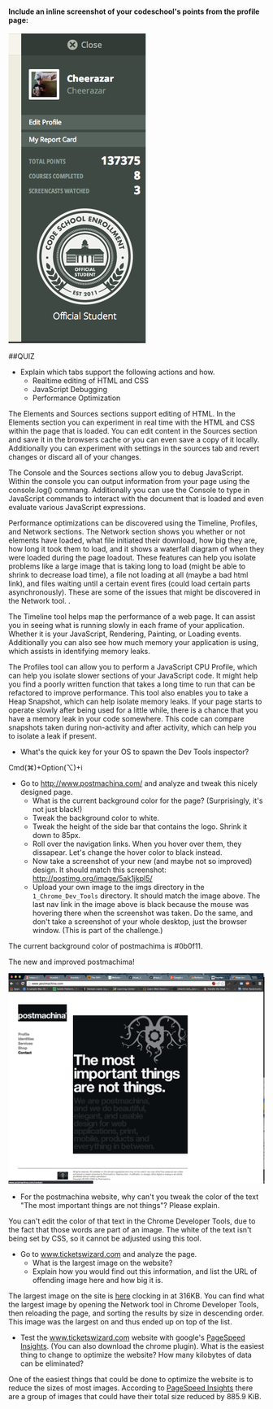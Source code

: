 #### Include an inline screenshot of your codeschool's points from the profile page:

<img src="imgs/cheerazar_code_school_points.png" alt="">

<!-- Modify the Markdown to include your answers. Don't delete the questions! -->

##QUIZ
* Explain which tabs support the following actions and how.
  * Realtime editing of HTML and CSS 
  * JavaScript Debugging
  * Performance Optimization

<div class="explanations">
  <p>
    The Elements and Sources sections support editing of HTML. In the Elements section you can experiment in real time with the HTML and CSS within the page that is loaded. You can edit content in the Sources section and save it in the browsers cache or you can even save a copy of it locally. Additionally you can experiment with settings in the sources tab and revert changes or discard all of your changes.  
  </p>

  <p>
    The Console and the Sources sections allow you to debug JavaScript. Within the console you can output information from your page using the console.log() commang. Additionally you can use the Console to type in JavaScript commands to interact with the document that is loaded and even evaluate various JavaScript expressions. 
  </p>

  <p>
    Performance optimizations can be discovered using the Timeline, Profiles, and Network sections. The Network section shows you whether or not elements have loaded, what file initiated their download, how big they are, how long it took them to load, and it shows a waterfall diagram of when they were loaded during the page loadout. These features can help you isolate problems like a large image that is taking long to load (might be able to shrink to decrease load time), a file not loading at all (maybe a bad html link), and files waiting until a certain event fires (could load certain parts asynchronously). These are some of the issues that might be discovered in the Network tool. . 
  </p>

  <p>
    The Timeline tool helps map the performance of a web page. It can assist you in seeing what is running slowly in each frame of your application. Whether it is your JavaScript, Rendering, Painting, or Loading events. Additionally you can also see how much memory your application is using, which assists in identifying memory leaks. 
  </p>

  <p>
    The Profiles tool can allow you to perform a JavaScript CPU Profile, which can help you isolate slower sections of your JavaScript code. It might help you find a poorly written function that takes a long time to run that can be refactored to improve performance. This tool also enables you to take a Heap Snapshot, which can help isolate memory leaks. If your page starts to operate slowly after being used for a little while, there is a chance that you have a memory leak in your code somewhere. This code can compare snapshots taken during non-activity and after activity, which can help you to isolate a leak if present. 
  </p>
</div>

* What's the quick key for your OS to spawn the Dev Tools inspector?

<p>Cmd(⌘)+Option(⌥)+i</p>

* Go to http://www.postmachina.com/ and analyze and tweak this nicely designed page.
  * What is the current background color for the page?  (Surprisingly, it's not just black!)
  * Tweak the background color to white.
  * Tweak the height of the side bar that contains the logo.  Shrink it down to 85px.
  * Roll over the navigation links.  When you hover over them, they dissapear.  Let's change the hover color to black instead.
  * Now take a screenshot of your new (and maybe not so improved) design.  It should match this screenshot: http://postimg.org/image/5ak1jkpl5/
  * Upload your own image to the imgs directory in the `1_Chrome_Dev_Tools` directory.  It should match the image above. The last nav link in the image above is black because the mouse was hovering there when the screenshot was taken. Do the same, and don't take a screenshot of your whole desktop, just the browser window. (This is part of the challenge.)

<div class="post-machima">
  <p>
    The current background color of postmachima is #0b0f11.
  </p>
  
  <p>The new and improved postmachima!</p>

  <img src="imgs/postmachima_css_adj.png" alt="postmachima css edits">

</div>


* For the postmachina website, why can't you tweak the color of the text "The most important things are not things"?  Please explain.

<div>
  <p>
    You can't edit the color of that text in the Chrome Developer Tools, due to the fact that those words are part of an image. The white of the text isn't being set by CSS, so it cannot be adjusted using this tool.
  </p>
</div>

* Go to www.ticketswizard.com and analyze the page.  
  * What is the largest image on the website? 
  * Explain how you would find out this information, and list the URL of offending image here and how big it is.

<div>
  <p>
    The largest image on the site is <a href="http://www.ticketswizard.com/Images/Catalog/92624182-c482-4a35-8da2-4fbf2f502e94_Large_Large.png">here</a> clocking in at 316KB. You can find what the largest image by opening the Network tool in Chrome Developer Tools, then reloading the page, and sorting the results by size in descending order. This image was the largest on and thus ended up on top of the list. 
  </p>
</div>

* Test the www.ticketswizard.com website with google's [PageSpeed Insights](http://www.ticketswizard.com/).  (You can also download the chrome plugin).  What is the easiest thing to change to optimize the website?  How many kilobytes of data can be eliminated?

<div>
  <p>
    One of the easiest things that could be done to optimize the website is to reduce the sizes of most images. According to <a href="https://developers.google.com/pagespeed/insights">PageSpeed Insights</a> there are a group of images that could have their total size reduced by 885.9 KiB.
  </p>
</div>
